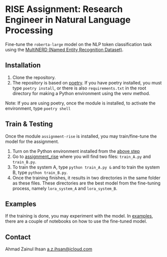 # RISE Assignment: Research Engineer in Natural Language Processing
Fine-tune the `roberta-large` model on the NLP token classification task using the [MultiNERD (Named Entity Recognition Dataset)](https://huggingface.co/datasets/Babelscape/multinerd).

## Installation 
1. Clone the repository. 
2. The repository is based on [poetry](https://python-poetry.org/). If you have poetry installed, you must type `poetry install`, or there is also `requirements.txt` in the root directory for making a Python environment using the venv method.

Note: If you are using poetry, once the module is installed, to activate the environment, type `poetry shell`


## Train & Testing 
Once the module `assignment-rise` is installed, you may train/fine-tune the model for the assignment.
1. Turn on the Python environment installed from the [above step](#installation)
2. Go to [assignment_rise](/assignment_rise/) where you will find two files: `train_A.py` and `train_B.py`. 
3. To train the system A, type `python train_A.py &` and to train the system B, type `python train_B.py`.
4. Once the training finishes, it results in two directories in the same folder as these files. These directories are the best model from the fine-tuning process, namely `lora_system_A` and `lora_system_B`.

## Examples
If the training is done, you may experiment with the model. In [examples](/assignment_rise/examples/), there are a couple of notebooks on how to use the fine-tuned model. 


## Contact
Ahmad Zainul Ihsan
a.z.ihsan@icloud.com
